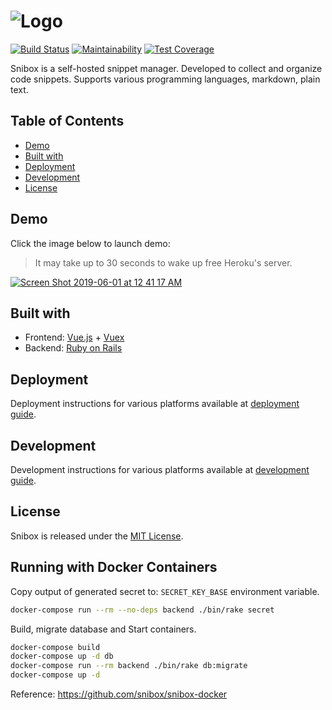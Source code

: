 ![Logo](https://user-images.githubusercontent.com/312873/35063615-acf68302-fbd8-11e7-91c5-0b3b6f5966c4.png)
=
[![Build Status](https://semaphoreci.com/api/v1/snibox/snibox/branches/master/badge.svg)](https://semaphoreci.com/snibox/snibox)
[![Maintainability](https://api.codeclimate.com/v1/badges/dde7ef3c752b360accc4/maintainability)](https://codeclimate.com/github/snibox/snibox/maintainability)
[![Test Coverage](https://api.codeclimate.com/v1/badges/dde7ef3c752b360accc4/test_coverage)](https://codeclimate.com/github/snibox/snibox/test_coverage)

Snibox is a self-hosted snippet manager.
Developed to collect and organize code snippets.
Supports various programming languages, markdown, plain text.

## Table of Contents
- [Demo](#demo)
- [Built with](#built-with)
- [Deployment](#deployment)
- [Development](#development)
- [License](#license)

## Demo
Click the image below to launch demo:
> It may take up to 30 seconds to wake up free Heroku's server.

[![Screen Shot 2019-06-01 at 12 41 17 AM](https://user-images.githubusercontent.com/312873/58736419-6fb03580-8406-11e9-9ae3-986596e0e462.png)](https://snibox-demo.herokuapp.com/)

## Built with
* Frontend: [Vue.js](https://vuejs.org/) + [Vuex](https://vuex.vuejs.org/)
* Backend: [Ruby on Rails](https://rubyonrails.org/)

## Deployment
Deployment instructions for various platforms available at
[deployment guide](https://snibox.github.io/docs/deployment.html).

## Development
Development instructions for various platforms available at
[development guide](https://snibox.github.io/docs/development.html).

## License
Snibox is released under the [MIT License](https://opensource.org/licenses/MIT).

## Running with Docker Containers

Copy output of generated secret to: `SECRET_KEY_BASE` environment variable.

```sh
docker-compose run --rm --no-deps backend ./bin/rake secret
```

Build, migrate database and Start containers.

```sh
docker-compose build
docker-compose up -d db
docker-compose run --rm backend ./bin/rake db:migrate
docker-compose up -d
```

Reference: https://github.com/snibox/snibox-docker
